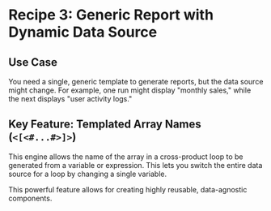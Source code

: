# Recipe 3: Generic Report with Dynamic Data Source

## Use Case

You need a single, generic template to generate reports, but the data source might change. For example, one run might display "monthly sales," while the next displays "user activity logs."

## Key Feature: Templated Array Names (`<[<#...#>]>`)

This engine allows the name of the array in a cross-product loop to be generated from a variable or expression. This lets you switch the entire data source for a loop by changing a single variable.

This powerful feature allows for creating highly reusable, data-agnostic components.
